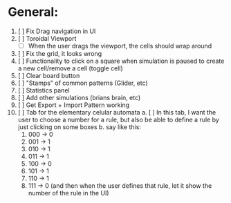 # General:
1. [ ] Fix Drag navigation in UI
2. [ ] Toroidal Viewport
    -  [ ] When the user drags the viewport, the cells should wrap around
3. [ ] Fix the grid, it looks wrong
3. [ ] Functionality to click on a square when simulation is paused to create a new cell/remove a cell (toggle cell)
4. [ ] Clear board button
5. [ ] "Stamps" of common patterns (Glider, etc)
6. [ ] Statistics panel
7. [ ] Add other simulations (brians brain, etc)
8. [ ] Get Export + Import Pattern working
8. [ ] Tab for the elementary celular automata
    a. [ ] In this tab, I want the user to choose a number for a rule, but also be able to define a rule by just clicking on some boxes
    b. say like this:
    1. 000 -> 0
    2. 001 -> 1 
    3. 010 -> 1
    4. 011 -> 1
    5. 100 -> 0
    6. 101 -> 1
    7. 110 -> 1
    8. 111 -> 0
    (and then when the user defines that rule, let it show the number of the rule in the UI)

